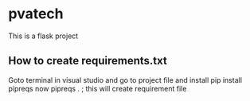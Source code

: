 # pvatech
This is a flask project

## How to create requirements.txt
Goto terminal in visual studio and go to project file and install
pip install pipreqs
now pipreqs . ; this will create requirement file
